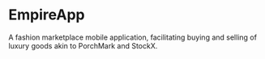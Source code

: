 # EmpireApp
A fashion marketplace mobile application, facilitating buying and selling of luxury goods akin to PorchMark and StockX.
